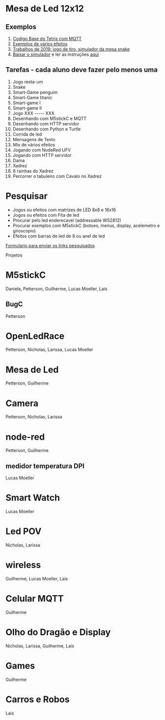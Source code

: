 # Mesa de Led 12x12

## Exemplos

1. [Codigo Base do Tetris com MQTT](https://github.com/arduinoufv/inf351/blob/master/2022/Tarefa2/tetris12x12mqtt.ino)
2. [Exemplos de vários efeitos](https://github.com/cacauvicosa/inf351_2019/tree/master/mesaleds)
3. [Trabalhos de 2019: jogo de tiro, simulador da mesa,snake](https://github.com/cacauvicosa/inf351_2019/tree/master/trabalhos/t3)
4. [Baixar o simulador]() e ler as instruções [aqui](https://github.com/cacauvicosa/inf351_2019/tree/master/trabalhos/t3/Arthur/simulador)


## Tarefas - cada aluno deve fazer pelo menos uma

1. Jogo resta-um
2. Snake
3. Smart-Game penguim
4. Smart-Game titanic
5. Smart-game I
6. Smart-game II
7. Jogo XXX ----- XXX
8. Desenhando com M5stickC e MQTT
9. Desenhando com HTTP servidor
10. Desenhando com Python e Turtle
11. Corrida de led
12. Mensagens de Texto
13. Mix de vários efeitos
14. Jogando com NodeRed UFV
15. Jogando com HTTP servidor
16. Dama
17. Xadrez
18. 8 rainhas do Xadrez
19. Percorrer o tabuleiro com Cavalo no Xadrez




# Pesquisar

* Jogos ou efeitos com matrizes de LED 8x8 e 16x16
* Jogos ou efeitos com Fita de led
* Procurar pelo led enderecavel (addressable WS2812)
* Procurar exemplos com M5stickC  (botoes, menus, display, acelemetro e giroscopio)
* Efeitos com barras de led de 8 ou anel de led

[Formulario para enviar os links pesquisados](https://forms.gle/PhXehoxxgXyJ2Aek8)


Projetos

# M5stickC

Daniela, Petterson, Guilherme, Lucas Moeller, Lais



## BugC

Petterson

# OpenLedRace

Petterson, Nicholas, Larissa, Lucas Moeller

# Mesa de Led

Petterson, Guilherme

# Camera

Petterson, Nicholas, Larissa

# node-red

Petterson, Guilherme

## medidor temperatura DPI

Lucas Moeller

# Smart Watch

Lucas Moeller


# Led POV

Nicholas, Larissa

# wireless

Guilherme, Lucas Moeller, Lais


# Celular MQTT

Guilherme


# Olho do Dragão e Display

Nicholas, Larissa, Guilherme, Lais


# Games

Guilherme

# Carros e Robos

Lais

